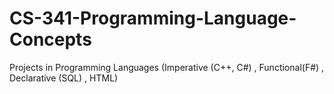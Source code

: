 # CS-341-Programming-Language-Concepts
Projects in Programming Languages (Imperative (C++, C#) , Functional(F#) , Declarative (SQL) , HTML)
